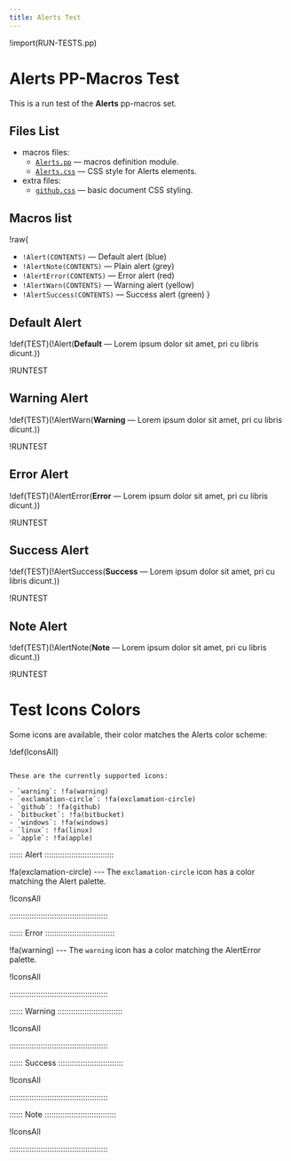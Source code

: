```yaml
---
title: Alerts Test
---
```


!import(RUN-TESTS.pp)

# Alerts PP-Macros Test

This is a run test of the __Alerts__ pp-macros set.

## Files List

- macros files:
    + [`Alerts.pp`](../macros/Alerts.pp) — macros definition module.
    + [`Alerts.css`](../macros/Alerts.css) — CSS style for Alerts elements.
- extra files:
    + [`github.css`](./github.css) — basic document CSS styling.

## Macros list

!raw{
-   `!Alert(CONTENTS)` — Default alert (blue)
-   `!AlertNote(CONTENTS)` — Plain alert (grey)
-   `!AlertError(CONTENTS)` — Error alert (red)
-   `!AlertWarn(CONTENTS)` — Warning alert (yellow)
-   `!AlertSuccess(CONTENTS)` — Success alert (green)
}



## Default Alert

!def(TEST)(!Alert(__Default__ — Lorem ipsum dolor sit amet, pri cu libris dicunt.))

!RUNTEST

## Warning Alert

!def(TEST)(!AlertWarn(__Warning__ — Lorem ipsum dolor sit amet, pri cu libris dicunt.))

!RUNTEST

## Error Alert

!def(TEST)(!AlertError(__Error__ — Lorem ipsum dolor sit amet, pri cu libris dicunt.))

!RUNTEST

## Success Alert

!def(TEST)(!AlertSuccess(__Success__ — Lorem ipsum dolor sit amet, pri cu libris dicunt.))

!RUNTEST

## Note Alert

!def(TEST)(!AlertNote(__Note__ — Lorem ipsum dolor sit amet, pri cu libris dicunt.))

!RUNTEST


# Test Icons Colors

Some icons are available, their color matches the Alerts color scheme:

!def(IconsAll)
~~~~~~~~~~~~~~~~~~~~~~~~~~~~~~~~~~~~~~~~~~~~~~~~~~~~~~~~~~~~~~~~~~~~~~~~

These are the currently supported icons:

- `warning`: !fa(warning)
- `exclamation-circle`: !fa(exclamation-circle)
- `github`: !fa(github)
- `bitbucket`: !fa(bitbucket)
- `windows`: !fa(windows)
- `linux`: !fa(linux)
- `apple`: !fa(apple)

~~~~~~~~~~~~~~~~~~~~~~~~~~~~~~~~~~~~~~~~~~~~~~~~~~~~~~~~~~~~~~~~~~~~~~~~

:::::: Alert :::::::::::::::::::::::::::::::

!fa(exclamation-circle) --- The `exclamation-circle` icon has a color matching the Alert palette.

!IconsAll

::::::::::::::::::::::::::::::::::::::::::::


:::::: Error :::::::::::::::::::::::::::::::

!fa(warning) --- The `warning` icon has a color matching the AlertError palette.

!IconsAll

::::::::::::::::::::::::::::::::::::::::::::


:::::: Warning :::::::::::::::::::::::::::::

!IconsAll

::::::::::::::::::::::::::::::::::::::::::::

:::::: Success :::::::::::::::::::::::::::::

!IconsAll

::::::::::::::::::::::::::::::::::::::::::::

:::::: Note ::::::::::::::::::::::::::::::::

!IconsAll

::::::::::::::::::::::::::::::::::::::::::::
